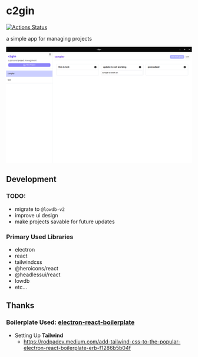 # c2gin

[![Actions Status](https://github.com/TheBoringDude/c2gin/workflows/Test/badge.svg)](https://github.com/TheBoringDude/c2gin/actions)

a simple app for managing projects

![screenshot](./screenshot.png)

## Development

### TODO:

- migrate to `@lowdb-v2`
- improve ui design
- make projects savable for future updates

### Primary Used Libraries

- electron
- react
- tailwindcss
- @heroicons/react
- @headlessui/react
- lowdb
- etc...

## Thanks

### Boilerplate Used: [electron-react-boilerplate](https://github.com/electron-react-boilerplate/electron-react-boilerplate)

- Setting Up **Tailwind**
  - https://rodpadev.medium.com/add-tailwind-css-to-the-popular-electron-react-boilerplate-erb-f1286b5b04f
